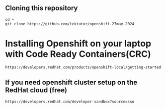 ## Cloning this repository
```
cd ~
git clone https://github.com/tektutor/openshift-27may-2024
```


# Installing Openshift on your laptop with Code Ready Containers(CRC)
```
https://developers.redhat.com/products/openshift-local/getting-started
```

## If you need openshift cluster setup on the RedHat cloud (free)
```
https://developers.redhat.com/developer-sandbox?source=sso
```
